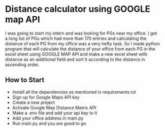# Distance calculator using GOOGLE map API

I was going to start my intern and was looking for PGs near my office. I got a long list of PGs which had more than 170 entries and calculating the distance of each PG from my office was a very hefty task. So I made python program that will calculate the distance of your office from each PG in the excel sheet using GOOGLE MAP API and make a new excel sheet with distance as an additional field and sort it according to the distance in ascending order.

## How to Start

- Install all the dependencies as mentioned in requirements.txt
- Sign up for Google Maps API key
- Create a new project
- Activate Google Map Distance Matrix API
- Make a .env file and add your api key to it
- Add your office address in main.py
- Run main.py and you are good to go
